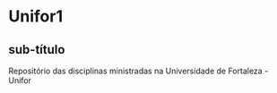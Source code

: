 # Unifor1
## sub-título
Repositório das disciplinas ministradas na Universidade de Fortaleza - Unifor
